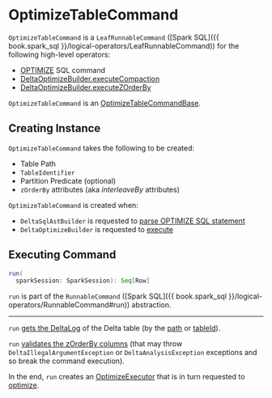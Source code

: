 # OptimizeTableCommand

`OptimizeTableCommand` is a `LeafRunnableCommand` ([Spark SQL]({{ book.spark_sql }}/logical-operators/LeafRunnableCommand)) for the following high-level operators:

* [OPTIMIZE](../../sql/index.md#OPTIMIZE) SQL command
* [DeltaOptimizeBuilder.executeCompaction](../../DeltaOptimizeBuilder.md#executeCompaction)
* [DeltaOptimizeBuilder.executeZOrderBy](../../DeltaOptimizeBuilder.md#executeZOrderBy)

`OptimizeTableCommand` is an [OptimizeTableCommandBase](OptimizeTableCommandBase.md).

## Creating Instance

`OptimizeTableCommand` takes the following to be created:

* <span id="path"> Table Path
* <span id="tableId"> `TableIdentifier`
* <span id="partitionPredicate"> Partition Predicate (optional)
* <span id="zOrderBy"> `zOrderBy` attributes (aka _interleaveBy_ attributes)

`OptimizeTableCommand` is created when:

* `DeltaSqlAstBuilder` is requested to [parse OPTIMIZE SQL statement](../../sql/DeltaSqlAstBuilder.md#visitOptimizeTable)
* `DeltaOptimizeBuilder` is requested to [execute](../../DeltaOptimizeBuilder.md#execute)

## <span id="run"> Executing Command

```scala
run(
  sparkSession: SparkSession): Seq[Row]
```

`run` is part of the `RunnableCommand` ([Spark SQL]({{ book.spark_sql }}/logical-operators/RunnableCommand#run)) abstraction.

---

`run` [gets the DeltaLog](../DeltaCommand.md#getDeltaLog) of the Delta table (by the [path](#path) or [tableId](#tableId)).

`run` [validates the zOrderBy columns](OptimizeTableCommandBase.md#validateZorderByColumns) (that may throw `DeltaIllegalArgumentException` or `DeltaAnalysisException` exceptions and so break the command execution).

In the end, `run` creates an [OptimizeExecutor](OptimizeExecutor.md) that is in turn requested to [optimize](OptimizeExecutor.md#optimize).
